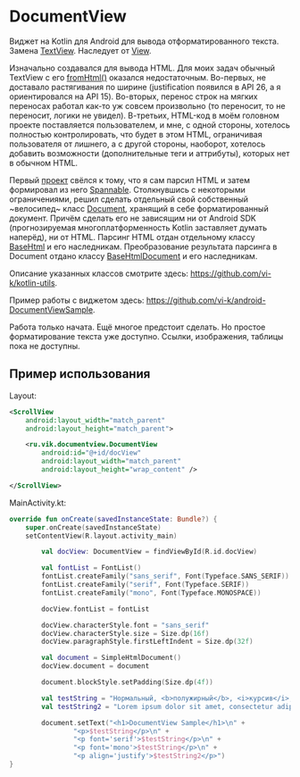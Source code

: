 # DocumentView

Виджет на Kotlin для Android для вывода отформатированного текста. Замена [TextView](https://developer.android.com/reference/android/widget/TextView). Наследует от [View](https://developer.android.com/reference/android/view/View).

Изначально создавался для вывода HTML. Для моих задач обычный TextView с его [fromHtml()](https://developer.android.com/reference/android/text/Html.html#fromHtml(java.lang.String,%20int)) оказался недостаточным. Во-первых, не доставало растягивания по ширине (justification появился в API 26, а я ориентировался на API 15). Во-вторых, перенос строк на мягких переносах работал как-то уж совсем произвольно (то переносит, то не переносит, логики не увидел). В-третьих, HTML-код в моём головном проекте поставляется пользователем, и мне, с одной стороны, хотелось полностью контролировать, что будет в этом HTML, ограничивая пользователя от лишнего, а с другой стороны, наоборот, хотелось добавить возможности (дополнительные теги и аттрибуты), которых нет в обычном HTML.

Первый [проект](https://github.com/vi-k/android-html2spannable) свёлся к тому, что я сам парсил HTML и затем формировал из него [Spannable](https://developer.android.com/reference/android/text/SpannableStringBuilder). Столкнувшись с некоторыми ограничениями, решил сделать отдельный свой собственный ~велосипед~ класс [Document](https://github.com/vi-k/kotlin-utils/tree/master/src/main/java/ru/vik/utils/document), хранящий в себе форматированный документ. Причём сделать его не зависящим ни от Android SDK (прогнозируемая многоплатформенность Kotlin заставляет думать наперёд), ни от HTML. Парсинг HTML отдан отдельному классу [BaseHtml](https://github.com/vi-k/kotlin-utils/tree/master/src/main/java/ru/vik/utils/html) и его наследникам. Преобразование результата парсинга в Document отдано классу [BaseHtmlDocument](https://github.com/vi-k/kotlin-utils/tree/master/src/main/java/ru/vik/utils/htmldocument) и его наследникам.

Описание указанных классов смотрите здесь: <https://github.com/vi-k/kotlin-utils>.

Пример работы с виджетом здесь: <https://github.com/vi-k/android-DocumentViewSample>.

Работа только начата. Ещё многое предстоит сделать. Но простое форматирование текста уже доступно. Ссылки, изображения, таблицы пока не доступны.

## Пример использования

Layout:
```xml
<ScrollView
    android:layout_width="match_parent"
    android:layout_height="match_parent">

    <ru.vik.documentview.DocumentView
        android:id="@+id/docView"
        android:layout_width="match_parent"
        android:layout_height="wrap_content" />

</ScrollView>
```

MainActivity.kt:
```kotlin
override fun onCreate(savedInstanceState: Bundle?) {
    super.onCreate(savedInstanceState)
    setContentView(R.layout.activity_main)

        val docView: DocumentView = findViewById(R.id.docView)

        val fontList = FontList()
        fontList.createFamily("sans_serif", Font(Typeface.SANS_SERIF))
        fontList.createFamily("serif", Font(Typeface.SERIF))
        fontList.createFamily("mono", Font(Typeface.MONOSPACE))

        docView.fontList = fontList

        docView.characterStyle.font = "sans_serif"
        docView.characterStyle.size = Size.dp(16f)
        docView.paragraphStyle.firstLeftIndent = Size.dp(32f)

        val document = SimpleHtmlDocument()
        docView.document = document

        document.blockStyle.setPadding(Size.dp(4f))

        val testString = "Нормальный, <b>полужирный</b>, <i>курсив</i>, <u>подчёркнутый</u>, <s>зачёркнутый</s>, верхний<sup>индекс</sup>, нижний<sub>индекс</sub>."
        val testString2 = "Lorem ipsum dolor sit amet, consectetur adipiscing elit, sed do eiusmod tempor incididunt ut labore et dolore magna aliqua. Ut enim ad minim veniam, quis nostrud exercitation ullamco laboris nisi ut aliquip ex ea commodo consequat. Duis aute irure dolor in reprehenderit in voluptate velit esse cillum dolore eu fugiat nulla pariatur. Excepteur sint occaecat cupidatat non proident, sunt in culpa qui officia deserunt mollit anim id est laborum."

        document.setText("<h1>DocumentView Sample</h1>\n" +
                "<p>$testString</p>\n" +
                "<p font='serif'>$testString</p>\n" +
                "<p font='mono'>$testString</p>\n" +
                "<p align='justify'>$testString2</p>")
}
```
